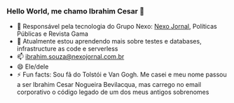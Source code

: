 ### Hello World, me chamo Ibrahim Cesar 👋

- 🔭 Responsável pela tecnologia do Grupo Nexo:  [Nexo Jornal](https://www.nexojornal.com.br/), Políticas Públicas e Revista Gama
- 🌱 Atualmente estou aprendendo mais sobre testes e databases, infrastructure as code e serverless
- 📫 ibrahim.souza@nexojornal.com.br
- 😄 Ele/dele
- ⚡ Fun facts: Sou fã do Tolstói e Van Gogh. Me casei e meu nome passou a ser Ibrahim Cesar Nogueira Bevilacqua, mas carrego no email corporativo o código legado de um dos meus antigos sobrenomes
